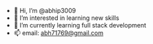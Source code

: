 - 👋 Hi, I’m @abhip3009
- 👀 I’m interested in learning new skills
- 🌱 I’m currently learning full stack development
- 📫 email: abh71769@gmail.com

<!---
abhip3009/abhip3009 is a ✨ special ✨ repository because its `README.md` (this file) appears on your GitHub profile.
You can click the Preview link to take a look at your changes.
--->
